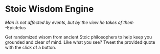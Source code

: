 # Stoic Wisdom Engine

<i>Man is not affected by events, but by the view he takes of them</i></br>
-Epictetus</br>

Get randomized wisom from ancient Stoic philosophers to help keep you grounded and clear of mind. Like what you see? Tweet the provided quote with the click of a button.
